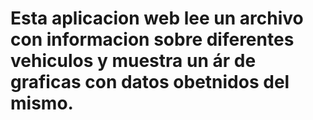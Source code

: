 # Esta aplicacion web lee un archivo con informacion sobre diferentes vehiculos y muestra un ár de graficas con datos obetnidos del mismo.